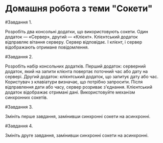 # Домашня робота з теми "Сокети"

#Завдання 1.

Розробіть два консольні додатки, що використовують сокети. Один додаток — «Сервер», другий — «Клієнт». Клієнтський додаток відправляє вітання серверу. Сервер відповідає. І клієнт, і сервер відображають отримане повідомлення.

#Завдання 2.

Розробіть набір консольних додатків. Перший додаток: серверний додаток, який на запити клієнта повертає поточний час або дату на сервері. Другий додаток: клієнтський додаток, що запитує дату або час. Користувач з клавіатури визначає, що потрібно запросити. Після відправлення дати або часу, сервер розриває з'єднання. Клієнтський додаток відображає отримані дані. Використовуйте механізм синхронних сокетів.

#Завдання 3.

Змініть перше завдання, замінивши синхронні сокети на асинхронні.

#Завдання 4.

Змініть друге завдання, замінивши синхронні сокети на асинхронні.
